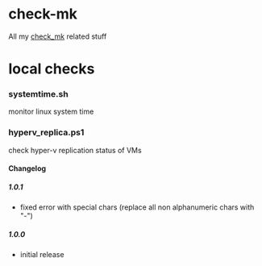 # check-mk
All my [check_mk](https://mathias-kettner.de/check_mk.html) related stuff

# local checks

### systemtime.sh

monitor linux system time 

### hyperv_replica.ps1

check hyper-v replication status of VMs

#### Changelog

##### 1.0.1

 - fixed error with special chars (replace all non alphanumeric chars with "-")

##### 1.0.0

 - initial release


